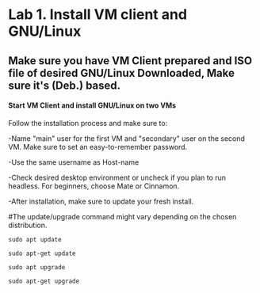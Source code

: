 # Lab 1. Install VM client and GNU/Linux

## Make sure you have VM Client prepared and ISO file of desired GNU/Linux Downloaded, Make sure it's (Deb.) based.

#### Start VM Client and install GNU/Linux on two VMs

Follow the installation process and make sure to:

-Name "main" user for the first VM and "secondary" user on the second VM. Make sure to set an easy-to-remember password.

-Use the same username as Host-name

-Check desired desktop environment or uncheck if you plan to run headless. For beginners, choose Mate or Cinnamon.

-After installation, make sure to update your fresh install.

#The update/upgrade command might vary depending on the chosen distribution.

``sudo apt update``

``sudo apt-get update``

``sudo apt upgrade``

``sudo apt-get upgrade``
